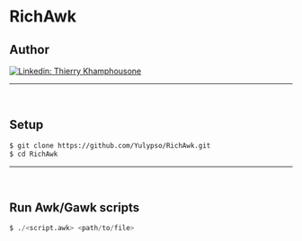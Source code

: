 # RichAwk

## Author

[![Linkedin: Thierry Khamphousone](https://img.shields.io/badge/-Thierry_Khamphousone-blue?style=flat-square&logo=Linkedin&logoColor=white&link=https://www.linkedin.com/in/tkhamphousone/)](https://www.linkedin.com/in/tkhamphousone)

---

<br/>

## Setup

```bash
$ git clone https://github.com/Yulypso/RichAwk.git
$ cd RichAwk
```

---

<br/>

## Run Awk/Gawk scripts

```awk
$ ./<script.awk> <path/to/file>
```